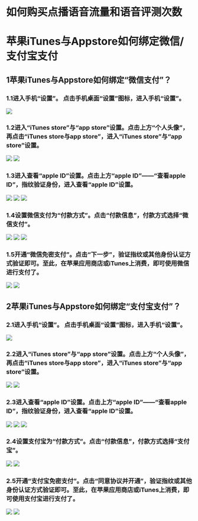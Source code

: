 # 如何购买点播语音流量和语音评测次数
# 苹果iTunes与Appstore如何绑定微信/支付宝支付
## 1苹果iTunes与Appstore如何绑定“微信支付”？
### 1.1进入手机“设置”。 点击手机桌面“设置”图标，进入手机“设置”。
 ![](https://imgsa.baidu.com/exp/w=500/sign=574635d7022442a7ae0efda5e143ad95/377adab44aed2e7342c389788a01a18b87d6fab8.jpg)
### 1.2进入“iTunes store”与“app store”设置。点击上方“个人头像”，再点击“iTunes store与app store”，进入“iTunes store”与“app store”设置。
![](https://imgsa.baidu.com/exp/w=500/sign=09676802dd160924dc25a21be406359b/b8014a90f603738d16ed0376be1bb051f819ec3b.jpg)
![](https://imgsa.baidu.com/exp/w=480/sign=6624f18b7b094b36db921ae593cd7c00/5d6034a85edf8db19c9a73300423dd54564e7429.jpg)
### 1.3进入查看“apple ID”设置。点击上方“apple ID”——“查看apple ID”，指纹验证身份，进入查看“apple ID”设置。
![](https://imgsa.baidu.com/exp/w=500/sign=b85c936541086e066aa83f4b32097b5a/f31fbe096b63f6246ba536578a44ebf81b4ca3ed.jpg)
![](https://imgsa.baidu.com/exp/w=500/sign=d9eaad6e3d4e251fe2f7e4f89787c9c2/5366d0160924ab180ff5ee6338fae6cd7a890b86.jpg)
![](https://imgsa.baidu.com/exp/w=500/sign=6b24c8b75a2c11dfded1bf2353266255/500fd9f9d72a60592cd0ee4e2534349b023bbaa5.jpg)
### 1.4设置微信支付为“付款方式”。点击“付款信息”，付款方式选择“微信支付”。
![](https://imgsa.baidu.com/exp/w=500/sign=40cc57e58d0a19d8cb03840503fb82c9/a5c27d1ed21b0ef497a6960ad0c451da81cb3e13.jpg)
![](https://imgsa.baidu.com/exp/w=500/sign=9e73c089a664034f0fcdc2069fc27980/1e30e924b899a9019980556210950a7b0208f529.jpg)
![](https://imgsa.baidu.com/exp/w=500/sign=588332939d529822053339c3e7cb7b3b/faf2b2119313b07ed4205e5c01d7912396dd8cc0.jpg)
### 1.5开通“微信免密支付”。点击“下一步”，验证指纹或其他身份认证方式验证即可。至此，在苹果应用商店或iTunes上消费，即可使用微信进行支付了。
![](https://imgsa.baidu.com/exp/w=500/sign=21b87052a1af2eddd4f149e9bd110102/35a85edf8db1cb131ee53247d054564e93584bd1.jpg)
![](https://imgsa.baidu.com/exp/w=500/sign=3d12c67b4c34970a4773102fa5cbd1c0/38dbb6fd5266d0169ce5907c9a2bd40734fa35e1.jpg)

## 2苹果iTunes与Appstore如何绑定“支付宝支付”？

### 2.1进入手机“设置”。 点击手机桌面“设置”图标，进入手机“设置”。
 ![](https://imgsa.baidu.com/exp/w=500/sign=574635d7022442a7ae0efda5e143ad95/377adab44aed2e7342c389788a01a18b87d6fab8.jpg)
### 2.2进入“iTunes store”与“app store”设置。点击上方“个人头像”，再点击“iTunes store与app store”，进入“iTunes store”与“app store”设置。
![](https://imgsa.baidu.com/exp/w=500/sign=09676802dd160924dc25a21be406359b/b8014a90f603738d16ed0376be1bb051f819ec3b.jpg)
![](https://imgsa.baidu.com/exp/w=480/sign=6624f18b7b094b36db921ae593cd7c00/5d6034a85edf8db19c9a73300423dd54564e7429.jpg)
### 2.3进入查看“apple ID”设置。点击上方“apple ID”——“查看apple ID”，指纹验证身份，进入查看“apple ID”设置。
![](https://imgsa.baidu.com/exp/w=500/sign=b85c936541086e066aa83f4b32097b5a/f31fbe096b63f6246ba536578a44ebf81b4ca3ed.jpg)
![](https://imgsa.baidu.com/exp/w=500/sign=d9eaad6e3d4e251fe2f7e4f89787c9c2/5366d0160924ab180ff5ee6338fae6cd7a890b86.jpg)
![](https://imgsa.baidu.com/exp/w=500/sign=6b24c8b75a2c11dfded1bf2353266255/500fd9f9d72a60592cd0ee4e2534349b023bbaa5.jpg)
### 2.4设置支付宝为“付款方式”。点击“付款信息”，付款方式选择“支付宝”。
![](https://imgsa.baidu.com/exp/w=500/sign=40ae8f45b1315c6043956befbdb0cbe6/3ac79f3df8dcd1001af1db717f8b4710b9122f74.jpg)
![](https://imgsa.baidu.com/exp/w=500/sign=0d926de993510fb378197797e932c893/f9198618367adab4a1b2381386d4b31c8701e404.jpg)
### 2.5开通“支付宝免密支付”。点击“同意协议并开通”，验证指纹或其他身份认证方式验证即可。至此，在苹果应用商店或iTunes上消费，即可使用支付宝进行支付了。
![](https://imgsa.baidu.com/exp/w=500/sign=3f36ef92bf119313c743ffb055390c10/91ef76c6a7efce1bf163e99aa251f3deb48f6511.jpg)
![](https://imgsa.baidu.com/exp/w=500/sign=fc66a41ec78065387beaa413a7dca115/cf1b9d16fdfaaf519caba0ef815494eef01f7a11.jpg)
